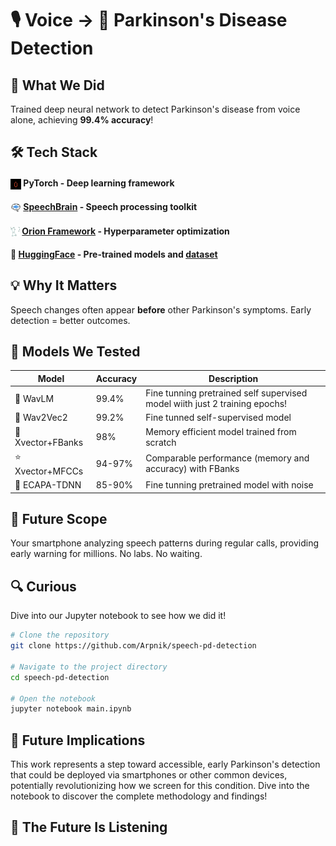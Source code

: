 # 🎙️ Voice → 🧠 Parkinson's Disease Detection

## 🚀 What We Did
Trained deep neural network to detect Parkinson's disease from voice alone, achieving **99.4% accuracy**!

## 🛠️ Tech Stack
#### <img src="./logos/pytorch-logo-dark.webp" width="17" height="17" alt="SpeechBrain logo" style="vertical-align: middle;">    PyTorch - Deep learning framework
#### <img src="./logos/speechbrain-round-logo.svg" width="17" height="17" alt="SpeechBrain logo" style="vertical-align: middle;"> [SpeechBrain](https://speechbrain.github.io/) - Speech processing toolkit
#### <img src="./logos/orion.webp" width="15" height="15" alt="SpeechBrain logo" style="vertical-align: middle;"> [Orion Framework](https://orion.readthedocs.io/en/stable/install/gettingstarted.html) - Hyperparameter optimization
#### 🤗 [HuggingFace](https://huggingface.co/) - Pre-trained models and [dataset](https://huggingface.co/datasets/birgermoell/Italian_Parkinsons_Voice_and_Speech)

## 💡 Why It Matters
Speech changes often appear **before** other Parkinson's symptoms. Early detection = better outcomes.

## 🔬 Models We Tested
| Model | Accuracy | Description                                                                 |
|-------|----------|-----------------------------------------------------------------------------|
| 🥇 WavLM | 99.4% | Fine tunning pretrained self supervised model wiith just 2 training epochs! |
| 🥈 Wav2Vec2 | 99.2% | Fine tunned self-supervised model                                           |
| 🥉 Xvector+FBanks | 98% | Memory efficient model trained from scratch                                 |
| ⭐ Xvector+MFCCs | 94-97% | Comparable performance (memory and accuracy) with FBanks                    |
| 🤔 ECAPA-TDNN | 85-90% | Fine tunning pretrained model with noise                                    |

## 📱 Future Scope
Your smartphone analyzing speech patterns during regular calls, providing early warning for millions. No labs. No waiting.

## 🔍 Curious
Dive into our Jupyter notebook to see how we did it!

```bash
# Clone the repository
git clone https://github.com/Arpnik/speech-pd-detection

# Navigate to the project directory
cd speech-pd-detection

# Open the notebook
jupyter notebook main.ipynb
```

## 🔮 Future Implications
This work represents a step toward accessible, early Parkinson's detection that could be deployed via smartphones or other common devices, potentially revolutionizing how we screen for this condition.
Dive into the notebook to discover the complete methodology and findings!

## 🤯 The Future Is Listening
